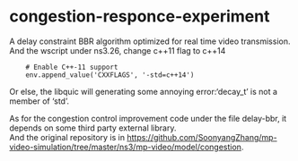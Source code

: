 # congestion-responce-experiment
A delay constraint BBR algorithm optimized for real time video transmission.  
And the wscript under ns3.26, change c++11 flag to c++14  
```
    # Enable C++-11 support
    env.append_value('CXXFLAGS', '-std=c++14')
```
Or else, the libquic will generating some annoying error:‘decay_t’ is not a member of ‘std’.  

As for the congestion control improvement code under the file delay-bbr, it depends on some third party external library.  
And the original repository is in https://github.com/SoonyangZhang/mp-video-simulation/tree/master/ns3/mp-video/model/congestion.

